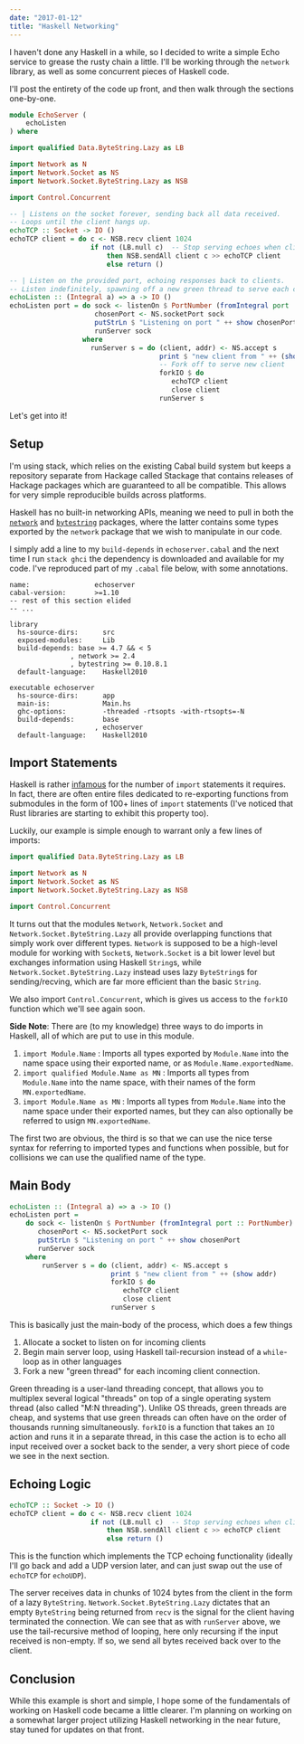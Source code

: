 ```yaml
---
date: "2017-01-12"
title: "Haskell Networking"
---
```


I haven't done any Haskell in a while, so I decided to write a simple Echo service to grease the
rusty chain a little. I'll be working through the `network` library, as well as some concurrent
pieces of Haskell code.

I'll post the entirety of the code up front, and then walk through the sections one-by-one.

```haskell
module EchoServer (
    echoListen
) where

import qualified Data.ByteString.Lazy as LB

import Network as N
import Network.Socket as NS
import Network.Socket.ByteString.Lazy as NSB

import Control.Concurrent

-- | Listens on the socket forever, sending back all data received.
-- Loops until the client hangs up.
echoTCP :: Socket -> IO ()
echoTCP client = do c <- NSB.recv client 1024
                    if not (LB.null c)  -- Stop serving echoes when client hangs up
                        then NSB.sendAll client c >> echoTCP client
                        else return ()

-- | Listen on the provided port, echoing responses back to clients.
-- Listen indefinitely, spawning off a new green thread to serve each client.
echoListen :: (Integral a) => a -> IO ()
echoListen port = do sock <- listenOn $ PortNumber (fromIntegral port :: PortNumber)
                     chosenPort <- NS.socketPort sock
                     putStrLn $ "Listening on port " ++ show chosenPort
                     runServer sock
                  where
                    runServer s = do (client, addr) <- NS.accept s
                                     print $ "new client from " ++ (show addr)
                                     -- Fork off to serve new client
                                     forkIO $ do
                                        echoTCP client
                                        close client
                                     runServer s

```

Let's get into it!

## Setup

I'm using stack, which relies on the existing Cabal build system but keeps a repository separate
from Hackage called Stackage that contains releases of Hackage packages which are guaranteed to
all be compatible. This allows for very simple reproducible builds across platforms.

Haskell has no built-in networking APIs, meaning we need to pull in both the
[`network`](https://hackage.haskell.org/package/network) and
[`bytestring`](https://hackage.haskell.org/package/bytestring) packages, where the latter contains
some types exported by the `network` package that we wish to manipulate in our code.

I simply add a line to my `build-depends` in `echoserver.cabal` and the next time I run `stack
ghci` the dependency is downloaded and available for my code. I've reproduced part of my `.cabal`
file below, with some annotations.

```
name:                echoserver
cabal-version:       >=1.10
-- rest of this section elided
-- ...

library
  hs-source-dirs:      src
  exposed-modules:     Lib
  build-depends: base >= 4.7 && < 5
               , network >= 2.4
               , bytestring >= 0.10.8.1
  default-language:    Haskell2010

executable echoserver
  hs-source-dirs:      app
  main-is:             Main.hs
  ghc-options:         -threaded -rtsopts -with-rtsopts=-N
  build-depends:       base
                     , echoserver
  default-language:    Haskell2010
```

## Import Statements

Haskell is rather [infamous](https://twitter.com/GabrielG439/status/701871069607505921) for the
number of `import` statements it requires. In fact, there are often entire files dedicated to
re-exporting functions from submodules in the form of 100+ lines of `import` statements (I've
noticed that Rust libraries are starting to exhibit this property too).

Luckily, our example is simple enough to warrant only a few lines of imports:

```haskell
import qualified Data.ByteString.Lazy as LB

import Network as N
import Network.Socket as NS
import Network.Socket.ByteString.Lazy as NSB

import Control.Concurrent
```

It turns out that the modules `Network`, `Network.Socket` and `Network.Socket.ByteString.Lazy` all
provide overlapping functions that simply work over different types. `Network` is supposed to be a
high-level module for working with `Socket`s, `Network.Socket` is a bit lower level but exchanges
information using Haskell `String`s, while `Network.Socket.ByteString.Lazy` instead uses lazy
`ByteString`s for sending/recving, which are far more efficient than the basic `String`.

We also import `Control.Concurrent`, which is gives us access to the `forkIO` function which we'll
see again soon.


**Side Note**: There are (to my knowledge) three ways to do imports in Haskell, all of which are
put to use in this module.

1. `import Module.Name` : Imports all types exported by `Module.Name` into the name space using
   their exported name, or as `Module.Name.exportedName`.
2. `import qualified Module.Name as MN` : Imports all types from `Module.Name` into the name space,
   with their names of the form `MN.exportedName`.
3. `import Module.Name as MN` : Imports all types from `Module.Name` into the name space under
   their exported names, but they can also optionally be referred to usign `MN.exportedName`.

The first two are obvious, the third is so that we can use the nice terse syntax for referring to
imported types and functions when possible, but for collisions we can use the qualified name of the
type.

## Main Body

```haskell
echoListen :: (Integral a) => a -> IO ()
echoListen port = 
    do sock <- listenOn $ PortNumber (fromIntegral port :: PortNumber) -- (1) Allocate socket
       chosenPort <- NS.socketPort sock
       putStrLn $ "Listening on port " ++ show chosenPort
       runServer sock                                                  -- (2) Server loop
    where
        runServer s = do (client, addr) <- NS.accept s
                         print $ "new client from " ++ (show addr)
                         forkIO $ do                                   -- (3) Fork new green thread per-client
                            echoTCP client
                            close client
                         runServer s
```

This is basically just the main-body of the process, which does a few things

1. Allocate a socket to listen on for incoming clients
2. Begin main server loop, using Haskell tail-recursion instead of a `while`-loop as in other
   languages
3. Fork a new "green thread" for each incoming client connection.

Green threading is a user-land threading concept, that allows you to multiplex several logical
"threads" on top of a single operating system thread (also called "M:N threading"). Unlike OS
threads, green threads are cheap, and systems that use green threads can often have on the order of
thousands running simultaneously. `forkIO` is a function that takes an `IO` action and runs it in a
separate thread, in this case the action is to echo all input received over a socket back to the
sender, a very short piece of code we see in the next section.

## Echoing Logic

```haskell
echoTCP :: Socket -> IO ()
echoTCP client = do c <- NSB.recv client 1024
                    if not (LB.null c)  -- Stop serving echoes when client hangs up
                        then NSB.sendAll client c >> echoTCP client
                        else return ()
```

This is the function which implements the TCP echoing functionality (ideally I'll go back and add a
UDP version later, and can just swap out the use of `echoTCP` for `echoUDP`).

The server receives data in chunks of 1024 bytes from the client in the form of a lazy
`ByteString`. `Network.Socket.ByteString.Lazy` dictates that an empty `ByteString` being returned
from `recv` is the signal for the client having terminated the connection. We can see that as with
`runServer` above, we use the tail-recursive method of looping, here only recursing if the input
received is non-empty. If so, we send all bytes received back over to the client.

## Conclusion

While this example is short and simple, I hope some of the fundamentals of working on Haskell code
became a little clearer. I'm planning on working on a somewhat larger project utilizing Haskell
networking in the near future, stay tuned for updates on that front.

